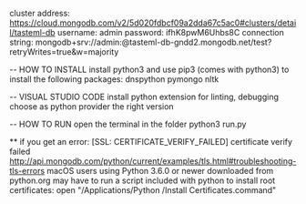 
cluster address: https://cloud.mongodb.com/v2/5d020fdbcf09a2dda67c5ac0#clusters/detail/tasteml-db
username: admin
password: ifhK8pwM6Uhbs8C
connection string: mongodb+srv://admin:<password>@tasteml-db-gndd2.mongodb.net/test?retryWrites=true&w=majority

-- HOW TO INSTALL
install python3
and use pip3 (comes with python3) to install the following packages:
dnspython
pymongo
nltk

-- VISUAL STUDIO CODE
install python extension for linting, debugging
choose as python provider the right version

-- HOW TO RUN
open the terminal in the folder
python3 run.py

** if you get an error: [SSL: CERTIFICATE_VERIFY_FAILED] certificate verify failed
http://api.mongodb.com/python/current/examples/tls.html#troubleshooting-tls-errors
macOS users using Python 3.6.0 or newer downloaded from python.org may have to run a script included with python to install root certificates:
open "/Applications/Python <YOUR PYTHON VERSION>/Install Certificates.command"
